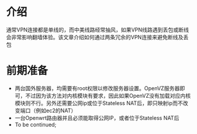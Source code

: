 # 介绍
通常VPN连接都是单线的，而中美线路经常抽风，如果VPN线路遇到丢包或断线会非常影响翻墙体验。该文章介绍如何通过两条冗余的VPN连接来避免断线及丢包

# 前期准备
 * 两台国外服务器，均需要有root权限以修改服务器设置。OpenVZ服务器即可，不过因为该方法对内核模块有要求，因此如果OpenVZ没有加载对应内核模块则不行。另外还需要公网ip或位于Stateless NAT后，即只映射ip而不改变端口（例如ec2的NAT）
 * 一台Openwrt路由器并且必须能取得公网IP，或者位于Stateless NAT后
 * To be continued;
